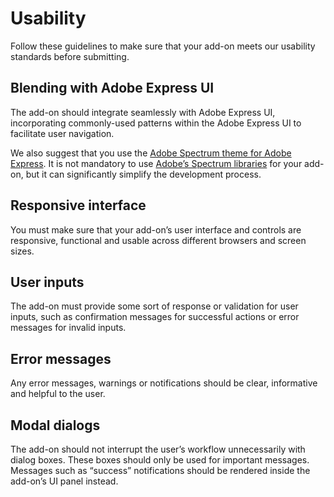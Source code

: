 # Usability

Follow these guidelines to make sure that your add-on meets our usability standards before submitting.

## Blending with Adobe Express UI

The add-on should integrate seamlessly with Adobe Express UI,  incorporating commonly-used patterns within the Adobe Express UI to facilitate user navigation.

We also suggest that you use the [Adobe Spectrum theme for Adobe Express](https://spectrum.adobe.com/page/theming/#Resources-for-Spectrum-for-Adobe-Express). It is not mandatory to use [Adobe’s Spectrum libraries](https://spectrum.adobe.com/)  for your add-on, but it can significantly simplify the development process.

## Responsive interface

You must make sure that your add-on’s user interface and controls are responsive, functional and usable across different browsers and screen sizes.

## User inputs

The add-on must provide some sort of response or validation for user inputs, such as confirmation messages for successful actions or error messages for invalid inputs.

## Error messages

Any error messages, warnings or notifications should be clear, informative and helpful to the user.

## Modal dialogs

The add-on should not interrupt the user’s workflow unnecessarily with dialog boxes. These boxes should only be used for important messages. Messages such as “success” notifications should be rendered inside the add-on’s UI panel instead.
